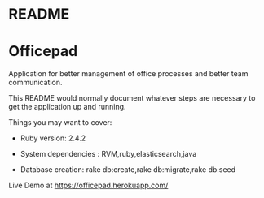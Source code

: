 # README

# Officepad
Application for better management of office processes and  better team communication.


This README would normally document whatever steps are necessary to get the
application up and running.

Things you may want to cover:

* Ruby version: 2.4.2

* System dependencies : RVM,ruby,elasticsearch,java

* Database creation: rake db:create,rake db:migrate,rake db:seed


Live Demo at https://officepad.herokuapp.com/
